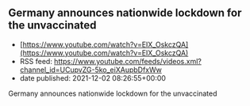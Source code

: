 ## Germany announces nationwide lockdown for the unvaccinated
 - [https://www.youtube.com/watch?v=EIX_OskczQA](https://www.youtube.com/watch?v=EIX_OskczQA)
 - RSS feed: https://www.youtube.com/feeds/videos.xml?channel_id=UCupvZG-5ko_eiXAupbDfxWw
 - date published: 2021-12-02 08:26:55+00:00

Germany announces nationwide lockdown for the unvaccinated

